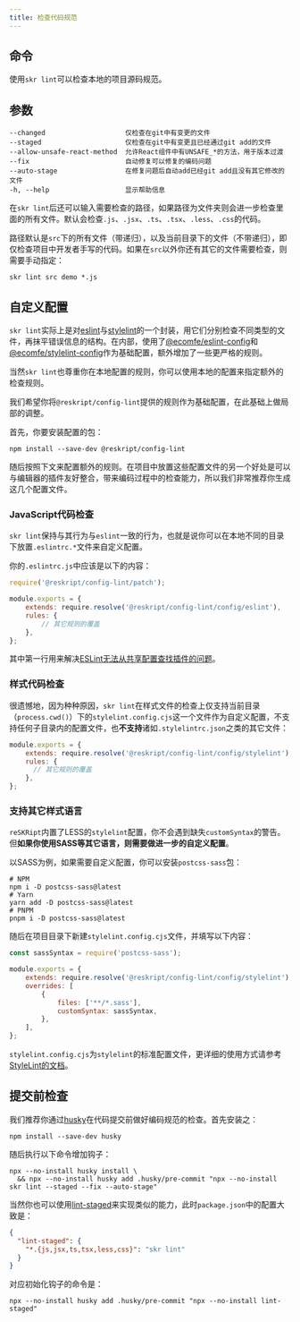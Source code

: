 ```yaml
---
title: 检查代码规范
---
```


## 命令

使用`skr lint`可以检查本地的项目源码规范。

## 参数

```
--changed                    仅检查在git中有变更的文件
--staged                     仅检查在git中有变更且已经通过git add的文件
--allow-unsafe-react-method  允许React组件中有UNSAFE_*的方法，用于版本过渡
--fix                        自动修复可以修复的编码问题
--auto-stage                 在修复问题后自动add已经git add且没有其它修改的文件
-h, --help                   显示帮助信息
```

在`skr lint`后还可以输入需要检查的路径，如果路径为文件夹则会进一步检查里面的所有文件。默认会检查`.js`、`.jsx`、`.ts`、`.tsx`、`.less`、`.css`的代码。

路径默认是`src`下的所有文件（带递归），以及当前目录下的文件（不带递归），即仅检查项目中开发者手写的代码。如果在`src`以外你还有其它的文件需要检查，则需要手动指定：

```shell
skr lint src demo *.js
```

## 自定义配置

`skr lint`实际上是对[eslint](https://eslint.org/)与[stylelint](https://stylelint.io/)的一个封装，用它们分别检查不同类型的文件，再抹平错误信息的结构。在内部，使用了[@ecomfe/eslint-config](https://github.com/ecomfe/eslint-config)和[@ecomfe/stylelint-config](https://github.com/ecomfe/stylelint-config)作为基础配置，额外增加了一些更严格的规则。

当然`skr lint`也尊重你在本地配置的规则，你可以使用本地的配置来指定额外的检查规则。

我们希望你将`@reskript/config-lint`提供的规则作为基础配置，在此基础上做局部的调整。

首先，你要安装配置的包：

```shell
npm install --save-dev @reskript/config-lint
```

随后按照下文来配置额外的规则。在项目中放置这些配置文件的另一个好处是可以与编辑器的插件友好整合，带来编码过程中的检查能力，所以我们非常推荐你生成这几个配置文件。

### JavaScript代码检查

`skr lint`保持与其行为与`eslint`一致的行为，也就是说你可以在本地不同的目录下放置`.eslintrc.*`文件来自定义配置。


你的`.eslintrc.js`中应该是以下的内容：

```js
require('@reskript/config-lint/patch');

module.exports = {
    extends: require.resolve('@reskript/config-lint/config/eslint'),
    rules: {
        // 其它规则的覆盖
    },
};
```

其中第一行用来解决[ESLint无法从共享配置查找插件的问题](https://github.com/eslint/eslint/issues/3458)。

### 样式代码检查

很遗憾地，因为种种原因，`skr lint`在样式文件的检查上仅支持当前目录（`process.cwd()`）下的`stylelint.config.cjs`这一个文件作为自定义配置，不支持任何子目录内的配置文件，也**不支持**诸如`.stylelintrc.json`之类的其它文件：

```js
module.exports = {
    extends: require.resolve('@reskript/config-lint/config/stylelint'),
    rules: {
      // 其它规则的覆盖
    },
};
```

### 支持其它样式语言

`reSKRipt`内置了LESS的`stylelint`配置，你不会遇到缺失`customSyntax`的警告。但**如果你使用SASS等其它语言，则需要做进一步的自定义配置**。

以SASS为例，如果需要自定义配置，你可以安装`postcss-sass`包：

```shell
# NPM
npm i -D postcss-sass@latest
# Yarn
yarn add -D postcss-sass@latest
# PNPM
pnpm i -D postcss-sass@latest
```

随后在项目目录下新建`stylelint.config.cjs`文件，并填写以下内容：

```js
const sassSyntax = require('postcss-sass');

module.exports = {
    extends: require.resolve('@reskript/config-lint/config/stylelint'),
    overrides: [
        {
            files: ['**/*.sass'],
            customSyntax: sassSyntax,
        },
    ],
};
```

`stylelint.config.cjs`为`stylelint`的标准配置文件，更详细的使用方式请参考[StyleLint的文档](https://stylelint.io/user-guide/usage/options#customsyntax)。

## 提交前检查

我们推荐你通过[husky](https://www.npmjs.com/package/husky)在代码提交前做好编码规范的检查。首先安装之：

```shell
npm install --save-dev husky
```

随后执行以下命令增加钩子：

```shell
npx --no-install husky install \
  && npx --no-install husky add .husky/pre-commit "npx --no-install skr lint --staged --fix --auto-stage"
```

当然你也可以使用[lint-staged](https://www.npmjs.com/package/lint-staged)来实现类似的能力，此时`package.json`中的配置大致是：

```json
{
  "lint-staged": {
    "*.{js,jsx,ts,tsx,less,css}": "skr lint"
  }
}
```

对应初始化钩子的命令是：

```shell
npx --no-install husky add .husky/pre-commit "npx --no-install lint-staged"
```
